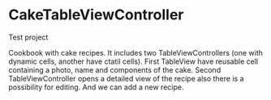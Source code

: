 # CakeTableViewController
Test project


Cookbook with cake recipes. It includes two TableViewControllers (one with dynamic cells, another have ctatil cells). 
First TableView have reusable cell containing a photo, name and components of the cake.
Second TableViewController opens a detailed view of the recipe also there is a possibility for editing. And we can add a new recipe.
